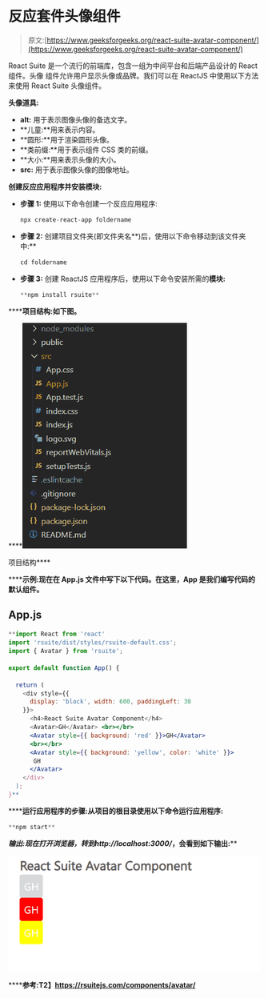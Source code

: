 # 反应套件头像组件

> 原文:[https://www.geeksforgeeks.org/react-suite-avatar-component/](https://www.geeksforgeeks.org/react-suite-avatar-component/)

React Suite 是一个流行的前端库，包含一组为中间平台和后端产品设计的 React 组件。头像  组件允许用户显示头像或品牌。我们可以在 ReactJS 中使用以下方法来使用 React Suite 头像组件。

**头像道具:**

*   **alt:** 用于表示图像头像的备选文字。
*   **儿童:**用来表示内容。
*   **圆形:**用于渲染圆形头像。
*   **类前缀:**用于表示组件 CSS 类的前缀。
*   **大小:**用来表示头像的大小。
*   **src:** 用于表示图像头像的图像地址。

**创建反应应用程序并安装模块:**

*   **步骤 1:** 使用以下命令创建一个反应应用程序:

    ```jsx
    npx create-react-app foldername
    ```

*   **步骤 2:** 创建项目文件夹(即文件夹名**)后，使用以下命令移动到该文件夹中:**

    ```jsx
    cd foldername
    ```

*   **步骤 3:** 创建 ReactJS 应用程序后，使用以下命令安装所需的****模块:****

    ```jsx
    **npm install rsuite**
    ```

******项目结构:**如下图。****

****![](img/f04ae0d8b722a9fff0bd9bd138b29c23.png)

项目结构**** 

******示例:**现在在 **App.js** 文件中写下以下代码。在这里，App 是我们编写代码的默认组件。****

## ****App.js****

```jsx
**import React from 'react'
import 'rsuite/dist/styles/rsuite-default.css';
import { Avatar } from 'rsuite';

export default function App() {

  return (
    <div style={{
      display: 'block', width: 600, paddingLeft: 30
    }}>
      <h4>React Suite Avatar Component</h4>
      <Avatar>GH</Avatar> <br></br>
      <Avatar style={{ background: 'red' }}>GH</Avatar>
      <br></br>
      <Avatar style={{ background: 'yellow', color: 'white' }}>
       GH
      </Avatar>
    </div>
  );
}**
```

******运行应用程序的步骤:**从项目的根目录使用以下命令运行应用程序:****

```jsx
**npm start**
```

******输出:**现在打开浏览器，转到***http://localhost:3000/***，会看到如下输出:****

****![](img/fa1e0808f403e022a5d276938da51031.png)****

******参考:**T2】https://rsuitejs.com/components/avatar/****